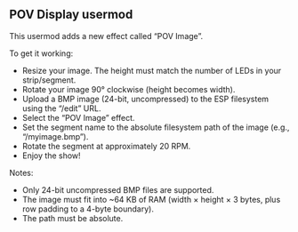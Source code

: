 ## POV Display usermod

This usermod adds a new effect called “POV Image”.

To get it working:
- Resize your image. The height must match the number of LEDs in your strip/segment.
- Rotate your image 90° clockwise (height becomes width).
- Upload a BMP image (24-bit, uncompressed) to the ESP filesystem using the “/edit” URL.
- Select the “POV Image” effect.
- Set the segment name to the absolute filesystem path of the image (e.g., “/myimage.bmp”).
- Rotate the segment at approximately 20 RPM.
- Enjoy the show!

Notes:
- Only 24-bit uncompressed BMP files are supported.
- The image must fit into ~64 KB of RAM (width × height × 3 bytes, plus row padding to a 4-byte boundary).
- The path must be absolute.
